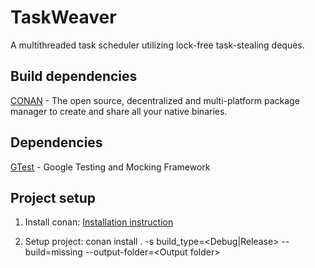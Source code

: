 
# TaskWeaver

A multithreaded task scheduler utilizing lock-free task-stealing deques.

## Build dependencies
[CONAN](https://conan.io/) - The open source, decentralized and multi-platform package
manager to create and share all your native binaries.

## Dependencies

[GTest](https://github.com/google/googletest) - Google Testing and Mocking Framework

## Project setup 

1. Install conan: [Installation instruction](https://docs.conan.io/2/installation.html)

2. Setup project: conan install . -s build_type=<Debug|Release> --build=missing --output-folder=\<Output folder>
